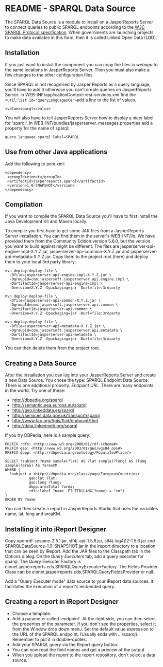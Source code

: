 # README - SPARQL Data Source
The SPARQL Data Source is a module to install on a JasperReports Server to connect queries to public SPARQL endpoints according to the [W3C SPARQL Protocol specification](http://www.w3.org/TR/sparql11-protocol/). When governments are launching projects to make data available in this form, then it is called Linked Open Data (LOD).

## Installation
If you just want to install the component you can copy the files in *webapp* to the same locations in JasperReports Server. Then you must also make a few changes to the other configuration files.

Since SPARQL is not recognised by Jasper Reports as a query language, you'll have to add it otherwise you can't create queries on JasperReports Server. In WEB-INF/applicationContext-rest-services.xml find the `<util:list id="queryLanguagesCe">`add a line to the list of values.
```
<value>sparql</value>
```
You will also have to tell JasperReports Server how to display a nicer label for 'sparql'. In WEB-INF/bundles/jasperserver_messages.properties add a property for the name of sparql:
```
query.language.sparql.label=SPARQL
```

## Use from other Java applications

Add the following to pom.xml:
```
<dependency>
 <groupId>eionet</groupId>
 <artifactId>jasperreports.sparql</artifactId>
 <version>1.0-SNAPSHOT</version>
</dependency>
```

## Compilation
If you want to compile the SPARQL Data Source you'll have to first install the Java Development Kit and Maven locally.

To compile you first have to get some JAR files from a JasperReports Server installation. You can find them in the server's WEB-INF/lib. We have provided them from the Community Edition version 5.6.0, but the version you want to build against might be different. The files are jasperserver-api-engine-impl-X.Y.Z.jar, jasperserver-api-common-X.Y.Z.jar and jasperserver-api-metadata-X.Y.Z.jar. Copy them to the project root (here) and deploy them to your local 3rd party library:

```
mvn deploy:deploy-file \
  -Dfile=jasperserver-api-engine-impl-X.Y.Z.jar \
  -DgroupId=com.jaspersoft.jasperserver.api.engine.impl \
  -DartifactId=jasperserver-api-engine-impl \
  -Dversion=X.Y.Z -Dpackaging=jar -Durl=file:3rdparty

mvn deploy:deploy-file \
  -Dfile=jasperserver-api-common-X.Y.Z.jar \
  -DgroupId=com.jaspersoft.jasperserver.api.common \
  -DartifactId=jasperserver-api-common \
  -Dversion=X.Y.Z -Dpackaging=jar -Durl=file:3rdparty

mvn deploy:deploy-file \
  -Dfile=jasperserver-api-metadata-X.Y.Z.jar \
  -DgroupId=com.jaspersoft.jasperserver.api.metadata \
  -DartifactId=jasperserver-api-metadata \
  -Dversion=X.Y.Z -Dpackaging=jar -Durl=file:3rdparty
```
You can then delete them from the project root.

## Creating a Data Source

After the installation you can log into your JasperReports Server and create a new Data Source. You chose the type: SPARQL Endpoint Data Source. There is one additional property. *Endpoint URL*. There are many endpoints in the world. Try one of these:

* http://dbpedia.org/sparql
* http://semantic.eea.europa.eu/sparql
* http://geo.linkeddata.es/sparql
* http://services.data.gov.uk/transport/sparql
* http://www.fao.org/figis/flod/endpoint/flod
* http://data.linkedmdb.org/sparql

If you try DBPedia, here is a sample query:

```
PREFIX rdfs: <http://www.w3.org/2000/01/rdf-schema#>
PREFIX geo: <http://www.w3.org/2003/01/geo/wgs84_pos#>
PREFIX dbpp: <http://dbpedia.org/ontology/PopulatedPlace/>

SELECT ?subject ?name sample(?lat) AS ?lat sample(?long) AS ?long sample(?area) AS ?areaKM
WHERE {
  ?subject a <http://dbpedia.org/class/yago/EuropeanCountries> ;
           geo:lat ?lat;
           geo:long ?long;
           dbpp:areaTotal ?area;
           rdfs:label ?name  FILTER(LANG(?name) = "en")
}
ORDER BY ?name
```

You can then create a report in JasperReports Studio that uses the variables name, lat, long and areaKM.

## Installing it into iReport Designer

Copy openrdf-sesame-2.5.1.jar, slf4j-api-1.5.6.jar, slf4j-log4j12-1.5.6.jar and SPARQLDataSource-1.0-SNAPSHOT.jar in the ireport directory to a location that can be seen by iReport. Add the JAR files to the Classpath tab in the Options dialog. On the *Query Executers* tab, add a query executer for sparql. The Query Executer Factory is eionet.jasperreports.cds.SPARQLQueryExecuterFactory. The Fields Provider Class can be eionet.jasperreports.cds.SPARQLQueryFieldsProvider or null.

Add a "Query Executer mode" data source to your iReport data sources. It facilitates the execution of a report's embedded query.

## Creating a report in iReport Designer

* Choose a template.
* Add a parameter called 'endpoint'. At the right side, you can then select the properties of the parameter. If you don't see the properties, select it from the Window drop down menu. Set the default value expression to the URL of the SPARQL endpoint. (Usually ends with .../sparql). Remember to put it in double-quotes.
* Add your SPARQL query via the Report query button.
* You can now read the field names and get a preview of the output
* When you upload the report to the report repository, don't select a data source.

